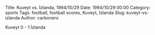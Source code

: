 Title: Kuveyt vs. İzlanda, 1994/10/29
Date: 1994/10/29 00:00
Category: sports
Tags: football, football scores, Kuveyt, İzlanda
Slug: kuveyt-vs-izlanda
Author: carbonero


Kuveyt 0 - 1 İzlanda
